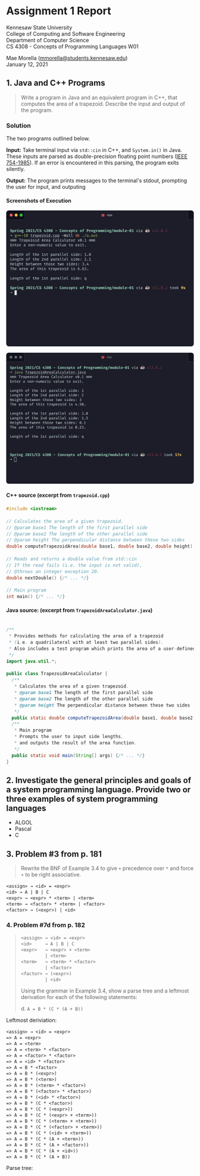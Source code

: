 # Assignment 1 Report

Kennesaw State University<br>
College of Computing and Software Engineering<br>
Department of Computer Science<br>
CS 4308 - Concepts of Programming Languages W01

Mae Morella ([mmorella@students.kennesaw.edu](mailto:mmorella@students.kennesaw.edu))<br>
January 12, 2021

## 1. Java and C++ Programs

> Write a program in Java and an equivalent program in C++, that computes the area of a trapezoid. Describe the input and output of the program.

### Solution

The two programs outlined below.

**Input:** Take terminal input via `std::cin` in C++, and `System.in()` in Java. These inputs are parsed as double-precision floating point numbers ([IEEE 754-1985](https://en.wikipedia.org/wiki/IEEE_754-1985)). If an error is encountered in this parsing, the program exits silently.

**Output:** The program prints messages to the terminal's stdout, prompting the user for input, and outputing

#### Screenshots of Execution

![Screenshot of trapezoid.cpp compiling and executing](screen-cpp.png)

![Screenshot of TrapezoidAreaCalculator.java executing](screen-java.png)

#### C++ source (excerpt from `trapezoid.cpp`)

```cpp
#include <iostream>

// Calculates the area of a given trapezoid.
// @param base1 The length of the first parallel side
// @param base2 The length of the other parallel side
// @param height The perpendicular distance between these two sides
double computeTrapezoidArea(double base1, double base2, double height) {/* ... */}

// Reads and returns a double value from std::cin
// If the read fails (i.e. the input is not valid),
// @throws an integer exception 20.
double nextDouble() {/* ... */}

// Main program
int main() {/* ... */}
```

#### Java source: (excerpt from `TrapezoidAreaCalculator.java`)

```java

/**
 * Provides methods for calculating the area of a trapezoid
 * (i.e. a quadrilateral with at least two parallel sides).
 * Also includes a test program which prints the area of a user-defined triangle.
 */
import java.util.*;

public class TrapezoidAreaCalculator {
  /**
   * Calculates the area of a given trapezoid.
   * @param base1 The length of the first parallel side
   * @param base2 The length of the other parallel side
   * @param height The perpendicular distance between these two sides
   */
  public static double computeTrapezoidArea(double base1, double base2, double height) {/* ... */}
  /**
   * Main program
   * Prompts the user to input side lengths,
   * and outputs the result of the area function.
   */
  public static void main(String[] args) {/* ... */}
}
```

## 2. Investigate the general principles and goals of a system programming language. Provide two or three examples of system programming languages

* ALGOL
* Pascal
* C

## 3. Problem #3 from p. 181

> Rewrite the BNF of Example 3.4 to give `+` precedence over `*` and force `+` to be right associative.

```text
<assign> → <id> = <expr>
<id> → A | B | C
<expr> → <expr> * <term> | <term>
<term> → <factor> * <term> | <factor>
<factor> → (<expr>) | <id>
```

### 4. Problem #7d from p. 182

> ```text
> <assign> → <id> = <expr>
> <id>     → A | B | C
> <expr>   → <expr> + <term>
>          | <term>
> <term>   → <term> * <factor>
>          | <factor>
> <factor> → (<expr>)
>          | <id>
> ```
>
> Using the grammar in Example 3.4, show a parse tree and a leftmost derivation for each of the following statements:
>
> d. `A = B * (C * (A + B))`

Leftmost deriviation:

```text
<assign> → <id> = <expr>
=> A = <expr>
=> A = <term>
=> A = <term> * <factor>
=> A = <factor> * <factor>
=> A = <id> * <factor>
=> A = B * <factor>
=> A = B * (<expr>)
=> A = B * (<term>)
=> A = B * (<term> * <factor>)
=> A = B * (<factor> * <factor>)
=> A = B * (<id> * <factor>)
=> A = B * (C * <factor>)
=> A = B * (C * (<expr>))
=> A = B * (C * (<expr> + <term>))
=> A = B * (C * (<term> + <term>))
=> A = B * (C * (<factor> + <term>))
=> A = B * (C * (<id> + <term>))
=> A = B * (C * (A + <term>))
=> A = B * (C * (A + <factor>))
=> A = B * (C * (A + <id>))
=> A = B * (C * (A + B))
```

Parse tree:

![]()